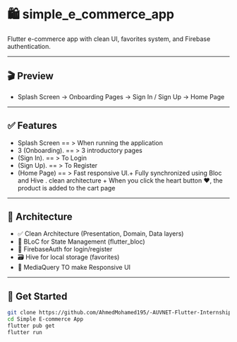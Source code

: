 # 🛍️ simple_e_commerce_app

Flutter e-commerce app with clean UI, favorites system, and Firebase authentication.

---

## 🎬 Preview


- Splash Screen → Onboarding Pages → Sign In / Sign Up → Home Page

---

## ✅ Features

-  Splash Screen == > When running the application
-  3 (Onboarding). == > 3 introductory pages
- (Sign In). == > To Login 
- (Sign Up).  == > To Register 
- (Home Page)  == >  Fast responsive UI.+  Fully synchronized using Bloc and Hive . clean architecture + When you click the heart button ❤️, the product is added to the cart page

---

## 🧠 Architecture

- ✅ Clean Architecture (Presentation, Domain, Data layers)
- 🧠 BLoC for State Management (flutter_bloc)
- 🔐 FirebaseAuth for login/register
- 🗃 Hive for local storage (favorites)
- 🎨 MediaQuery TO make Responsive UI

---

## 🚀 Get Started

```bash
git clone https://github.com/AhmedMohamed195/-AUVNET-Flutter-Internship-Assessment.git
cd Simple E-commerce App
flutter pub get
flutter run
